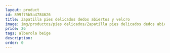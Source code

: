 ```yaml
---
layout: product
id: 899f75b5a4784626
title: Zapatilla pies delicados dedos abiertos y velcro
image: img/productos/pies delicados/Zapatilla pies delicados dedos abiertos y velcro=26=alberola beige.webp
price: 26
tags: alberola beige
description: 
order: 0
---
```

